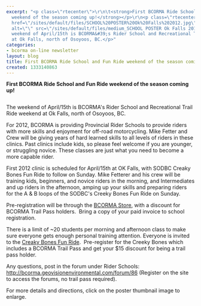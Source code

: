 ```yaml
---
excerpt: "<p class=\"rtecenter\">\r\n\t<strong>First BCORMA Ride School and Fun Ride
  weekend of the season coming up!</strong></p>\r\n<p class=\"rtecenter\">\r\n\t<a
  href=\"/sites/default/files/SCHOOL%20POSTER%20Ok%20Falls%202012.jpg\"><strong><img
  alt=\"\" src=\"/sites/default/files/medium_SCHOOL POSTER Ok Falls 2012.jpg\" /></strong></a></p>\r\n<p>\r\n\tThe
  weekend of April/15th is BCORMA&#39;s Rider School and Recreational Trail Ride weekend
  at Ok Falls, north of Osoyoos, BC.</p>"
categories:
- bcorma on-line newsletter
layout: blog
title: First BCORMA Ride School and Fun Ride weekend of the season coming up!
created: 1333140863
---
```

<p class="rtecenter">
	<strong>First BCORMA Ride School and Fun Ride weekend of the season coming up!</strong></p>
<p class="rtecenter">
	<a href="/sites/default/files/SCHOOL%20POSTER%20Ok%20Falls%202012.jpg"><strong><img alt="" src="/sites/default/files/medium_SCHOOL POSTER Ok Falls 2012.jpg" /></strong></a></p>
<p>
	The weekend of April/15th is BCORMA&#39;s Rider School and Recreational Trail Ride weekend at Ok Falls, north of Osoyoos, BC.</p>
<p>
	For 2012, BCORMA is providing Provincial Rider Schools to provide riders with more skills and enjoyment for off-road motorcycling. Mike Fetter and Crew will be giving years of hard learned skills to all levels of riders in these clinics. Past clinics include kids, so please feel welcome if you are younger, or struggling novice. These classes are just what you need to become a more capable rider.</p>
<p>
	First 2012 clinic is scheduled for April/15th at OK Falls, with SODBC Creaky Bones Fun Ride to follow on Sunday. Mike Fetterer and his crew will be training kids, beginners, and novice riders in the morning, and Intermediates and up riders in the afternoon, amping up your skills and preparing riders for the A &amp; B loops of the SODBC&#39;s Creeky Bones Fun Ride on Sunday.</p>
<p>
	Pre-registration will be through the <a href="http://bcorma.geovisionenvironmental.com/catalog/85">BCORMA Store</a>, with a discount for BCORMA Trail Pass holders.&nbsp; Bring a copy of your paid invoice to school registration.</p>
<p>
	There is a limit of ~20 students per morning and afternoon class to make sure everyone gets enough personal training attention. Everyone is invited to the <a href="http://bcorma.geovisionenvironmental.com/node/260">Creaky Bones Fun Ride</a>.&nbsp; Pre-register for the Creeky Bones which includes a BCORMA Trail Pass and get your $15 discount for being a trail pass holder.</p>
<p>
	Any questions, post in the forum under Rider Schools: <a href="../../forum/86" rel="nofollow" title="http://bcorma.geovisionenvironmental.com/forum/86">http://bcorma.geovisionenvironmental.com/forum/86</a> (Register on the site to access the forums, no trail pass required).</p>
<p>
	For more details and directions, click on the poster thumbnail image to enlarge.</p>
